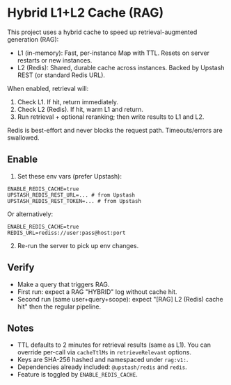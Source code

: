 # Hybrid L1+L2 Cache (RAG)

This project uses a hybrid cache to speed up retrieval-augmented generation (RAG):

- L1 (in-memory): Fast, per-instance Map with TTL. Resets on server restarts or new instances.
- L2 (Redis): Shared, durable cache across instances. Backed by Upstash REST (or standard Redis URL).

When enabled, retrieval will:
1) Check L1. If hit, return immediately.
2) Check L2 (Redis). If hit, warm L1 and return.
3) Run retrieval + optional reranking; then write results to L1 and L2.

Redis is best-effort and never blocks the request path. Timeouts/errors are swallowed.

## Enable

1) Set these env vars (prefer Upstash):

```
ENABLE_REDIS_CACHE=true
UPSTASH_REDIS_REST_URL=... # from Upstash
UPSTASH_REDIS_REST_TOKEN=... # from Upstash
```

Or alternatively:

```
ENABLE_REDIS_CACHE=true
REDIS_URL=rediss://user:pass@host:port
```

2) Re-run the server to pick up env changes.

## Verify

- Make a query that triggers RAG.
- First run: expect a RAG "HYBRID" log without cache hit.
- Second run (same user+query+scope): expect "[RAG] L2 (Redis) cache hit" then the regular pipeline.

## Notes

- TTL defaults to 2 minutes for retrieval results (same as L1). You can override per-call via `cacheTtlMs` in `retrieveRelevant` options.
- Keys are SHA-256 hashed and namespaced under `rag:v1:`.
- Dependencies already included: `@upstash/redis` and `redis`.
- Feature is toggled by `ENABLE_REDIS_CACHE`.
